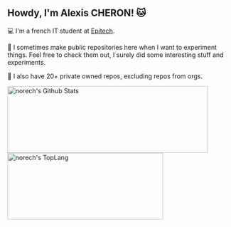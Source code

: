 ## Howdy, I'm Alexis CHERON! 🐱

💻 I'm a french IT student at [Epitech](https://www.epitech.eu).

🧪 I sometimes make public repositories here when I want to experiment things. Feel free to check them out, I surely did some interesting stuff and experiments.

📖 I also have 20+ private owned repos, excluding repos from orgs.

<div>
    <img width="450" height="150" img alt="norech's Github Stats" src="https://github-readme-stats.vercel.app/api?username=norech&theme=buefy&show_icons=true&include_all_commits=true&count_private=true&hide_border=true&hide=issues" class="responsive" />
    <img width="350" height="150" img alt="norech's TopLang" src="https://github-readme-stats.vercel.app/api/top-langs/?username=norech&theme=buefy&hide_border=true&layout=compact&count_private=true&exclude_repo=scaphandre-engine,CraftingPolicy" class="responsive"/>
</div>
<br/>

